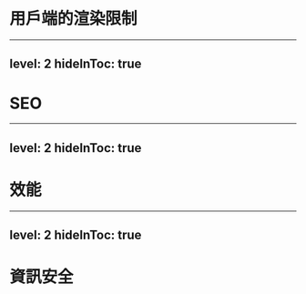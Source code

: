 # 用戶端的渲染限制

---
level: 2
hideInToc: true
---

# SEO

---
level: 2
hideInToc: true
---

# 效能

---
level: 2
hideInToc: true
---

# 資訊安全
